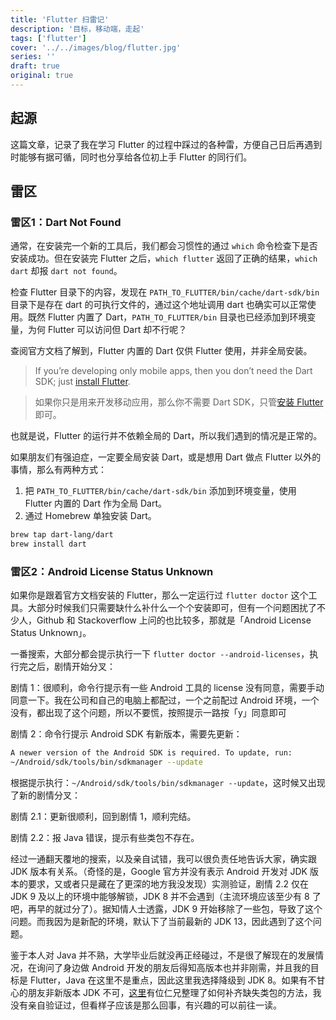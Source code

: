```yaml
---
title: 'Flutter 扫雷记'
description: '目标，移动端，走起'
tags: ['flutter']
cover: '../../images/blog/flutter.jpg'
series: ''
draft: true
original: true
---
```

## 起源

这篇文章，记录了我在学习 Flutter 的过程中踩过的各种雷，方便自己日后再遇到时能够有据可循，同时也分享给各位初上手 Flutter 的同行们。

## 雷区

### 雷区1：Dart Not Found

通常，在安装完一个新的工具后，我们都会习惯性的通过 `which` 命令检查下是否安装成功。但在安装完 Flutter 之后，`which flutter` 返回了正确的结果，`which dart` 却报 `dart not found`。

检查 Flutter 目录下的内容，发现在 `PATH_TO_FLUTTER/bin/cache/dart-sdk/bin` 目录下是存在 dart 的可执行文件的，通过这个地址调用 dart 也确实可以正常使用。既然 Flutter 内置了 Dart，`PATH_TO_FLUTTER/bin` 目录也已经添加到环境变量，为何 Flutter 可以访问但 Dart 却不行呢？

查阅官方文档了解到，Flutter 内置的 Dart 仅供 Flutter 使用，并非全局安装。

> If you’re developing only mobile apps, then you don’t need the Dart SDK; just [install Flutter](https://flutter.dev/docs/get-started/install).

> 如果你只是用来开发移动应用，那么你不需要 Dart SDK，只管[安装 Flutter](https://flutter.dev/docs/get-started/install) 即可。

也就是说，Flutter 的运行并不依赖全局的 Dart，所以我们遇到的情况是正常的。

如果朋友们有强迫症，一定要全局安装 Dart，或是想用 Dart 做点 Flutter 以外的事情，那么有两种方式：

1. 把 `PATH_TO_FLUTTER/bin/cache/dart-sdk/bin` 添加到环境变量，使用 Flutter 内置的 Dart 作为全局 Dart。
2. 通过 Homebrew 单独安装 Dart。
```bash
brew tap dart-lang/dart
brew install dart
```

### 雷区2：Android License Status Unknown

如果你是跟着官方文档安装的 Flutter，那么一定运行过 `flutter doctor` 这个工具。大部分时候我们只需要缺什么补什么一个个安装即可，但有一个问题困扰了不少人，Github 和 Stackoverflow 上问的也比较多，那就是「Android License Status Unknown」。

一番搜索，大部分都会提示执行一下 `flutter doctor --android-licenses`，执行完之后，剧情开始分叉：

剧情 1：很顺利，命令行提示有一些 Android 工具的 license 没有同意，需要手动同意一下。我在公司和自己的电脑上都配过，一个之前配过 Android 环境，一个没有，都出现了这个问题，所以不要慌，按照提示一路按「y」同意即可

剧情 2：命令行提示 Android SDK 有新版本，需要先更新：

```bash
A newer version of the Android SDK is required. To update, run:
~/Android/sdk/tools/bin/sdkmanager --update
```

根据提示执行：`~/Android/sdk/tools/bin/sdkmanager --update`，这时候又出现了新的剧情分叉：

剧情 2.1：更新很顺利，回到剧情 1，顺利完结。

剧情 2.2：报 Java 错误，提示有些类包不存在。

经过一通翻天覆地的搜索，以及亲自试错，我可以很负责任地告诉大家，确实跟 JDK 版本有关系。（奇怪的是，Google 官方并没有表示 Android 开发对 JDK 版本的要求，又或者只是藏在了更深的地方我没发现）实测验证，剧情 2.2 仅在 JDK 9 及以上的环境中能够解锁，JDK 8 并不会遇到（主流环境应该至少有 8 了吧，再早的就过分了）。据知情人士透露，JDK 9 开始移除了一些包，导致了这个问题。而我因为是新配的环境，默认下了当前最新的 JDK 13，因此遇到了这个问题。

鉴于本人对 Java 并不熟，大学毕业后就没再正经碰过，不是很了解现在的发展情况，在询问了身边做 Android 开发的朋友后得知高版本也并非刚需，并且我的目标是 Flutter，Java 在这里不是重点，因此这里我选择降级到 JDK 8。如果有不甘心的朋友非新版本 JDK 不可，[这里](https://www.wandouip.com/t5i325108/)有位仁兄整理了如何补齐缺失类包的方法，我没有亲自验证过，但看样子应该是那么回事，有兴趣的可以前往一读。

